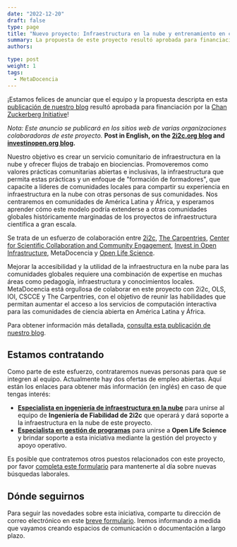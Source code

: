 ```yaml
---
date: "2022-12-20"
draft: false
type: page
title: "Nuevo proyecto: Infraestructura en la nube y entrenamiento en ciencia abierta para comunidades de América Latina y África"
summary: La propuesta de este proyecto resultó aprobada para financiación por la Chan Zuckerberg Initiative.
authors: 

type: post
weight: 1
tags: 
  - MetaDocencia
---
```


¡Estamos felices de anunciar que el equipo y la propuesta descripta en esta [publicación de nuestro blog](https://www.metadocencia.org/post/narrativafinanciamiento/) resultó aprobada para financiación por la [Chan Zuckerberg Initiative](https://chanzuckerberg.com/)!

*Nota: Este anuncio se publicará en los sitios web de varias organizaciones colaboradoras de este proyecto.* **Post in English, on the [2i2c.org blog](https://2i2c.org/blog/2022/czi-global-communities-announcement/) and [investinopen.org blog](https://investinopen.org/blog/new-project-open-science-cloud-infrastructure-and-training-for-communities-in-latin-america-and-africa/).**

Nuestro objetivo es crear un servicio comunitario de infraestructura en la nube y ofrecer flujos de trabajo en biociencias. Promoveremos como valores prácticas comunitarias abiertas e inclusivas, la infraestructura que permita estas prácticas y un enfoque de "formación de formadores", que capacite a líderes de comunidades locales para compartir su experiencia en infraestructura en la nube con otras personas de sus comunidades. Nos centraremos en comunidades de América Latina y África, y esperamos aprender cómo este modelo podría extenderse a otras comunidades globales históricamente marginadas de los proyectos de infraestructura científica a gran escala.

Se trata de un esfuerzo de colaboración entre [2i2c](https://2i2c.org/), [The Carpentries](https://carpentries.org/about/), [Center for Scientific Collaboration and Community Engagement](https://www.cscce.org/), [Invest in Open Infrastructure](https://investinopen.org/), MetaDocencia y [Open Life Science](https://openlifesci.org/). 

Mejorar la accesibilidad y la utilidad de la infraestructura en la nube para las comunidades globales requiere una combinación de expertise en muchas áreas como pedagogía, infraestructura y conocimientos locales. MetaDocencia está orgullosa de colaborar en este proyecto con 2i2c, OLS, IOI, CSCCE y The Carpentries, con el objetivo de reunir las habilidades que permitan aumentar el acceso a los servicios de computación interactiva para las comunidades de ciencia abierta en América Latina y África.

Para obtener información más detallada, [consulta esta publicación de nuestro blog](https://www.metadocencia.org/post/narrativafinanciamiento/).

## Estamos contratando
Como parte de este esfuerzo, contrataremos nuevas personas para que se integren al equipo. Actualmente hay dos ofertas de empleo abiertas. Aquí están los enlaces para obtener más información (en inglés) en caso de que tengas interés:

- **[Especialista en ingeniería de infraestructura en la nube](https://2i2c.org/jobs/2022/open-source-infrastructure-engineer/)** para unirse al equipo de **Ingeniería de Fiabilidad de 2i2c** que operará y dará soporte a la infraestructura en la nube de este proyecto.
- **[Especialista en gestión de programas](https://openlifesci.org/posts/2022/12/19/ECB-PM-job-description/)** para unirse a **Open Life Science** y brindar soporte a esta iniciativa mediante la gestión del proyecto y apoyo operativo.

Es posible que contratemos otros puestos relacionados con este proyecto, por favor [completa este formulario](https://forms.gle/5boZswKNUn2NcTUv9) para mantenerte al día sobre nuevas búsquedas laborales.

## Dónde seguirnos
Para seguir las novedades sobre esta iniciativa, comparte tu dirección de correo electrónico en este [breve formulario](https://forms.gle/5boZswKNUn2NcTUv9). Iremos informando a medida que vayamos creando espacios de comunicación o documentación a largo plazo.
